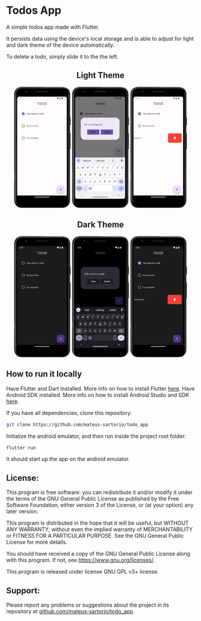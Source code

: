 # Todos App

A simple todos app made with Flutter.

It persists data using the device's local storage and is able to adjust for light and dark theme of the device automatically.

To delete a todo, simply slide it to the the left.

<div align="center">
  <h2 align="center">Light Theme</h2>
  <img src="assets/images/Screenshot 2023-12-24 141728.png" alt="" width="30%"/>
  <img src="assets/images/Screenshot 2023-12-24 141904.png" alt="" width="30%"/>
  <img src="assets/images/Screenshot 2023-12-24 141508.png" alt="" width="30%"/>
</div>

<div align="center">
  <h2 align="center">Dark Theme</h2>
  <img src="assets/images/Screenshot 2023-12-24 140706.png" alt="" width="30%"/>
  <img src="assets/images/Screenshot 2023-12-24 140604.png" alt="" width="30%"/>
  <img src="assets/images/Screenshot 2023-12-24 142026.png" alt="" width="30%"/>
</div>

## How to run it locally

Have Flutter and Dart installed. More info on how to install Flutter [here](https://docs.flutter.dev/get-started/install).
Have Android SDK installed. More info on how to install Android Studio and SDK [here](https://developer.android.com/studio/install).

If you have all dependencies, clone this repository:

```bash
git clone https://github.com/mateus-sartorio/todo_app
```

Initialize the android emulator, and then run inside the project root folder:

```bash
flutter run
```

It should start up the app on the android emulator.

## License:

This program is free software: you can redistribute it and/or modify it under the terms of the GNU General Public License as published by the Free Software Foundation, either version 3 of the License, or (at your option) any later version.

This program is distributed in the hope that it will be useful, but WITHOUT ANY WARRANTY; without even the implied warranty of MERCHANTABILITY or FITNESS FOR A PARTICULAR PURPOSE.  See the GNU General Public License for more details.

You should have received a copy of the GNU General Public License along with this program.  If not, see <https://www.gnu.org/licenses/>.

This program is released under license GNU GPL v3+ license.

## Support:

Please report any problems or suggestions about the project in its repository at [github.com/mateus-sartorio/todo_app](https://github.com/mateus-sartorio/todo_app).
